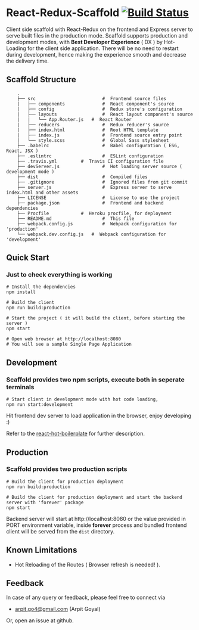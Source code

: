 
# React-Redux-Scaffold [![Build Status](https://travis-ci.org/arpitgo4/React-Redux-Scaffold.svg?branch=master)](https://travis-ci.org/arpitgo4/React-Redux-Scaffold)
Client side scaffold with React-Redux on the frontend and Express server to serve built files in the production mode. Scaffold supports production and development modes, with **Best Developer Experience** ( DX ) by Hot-Loading for the client side application. There will be no need to restart during development, hence making the experience smooth and decrease the delivery time.

## Scaffold Structure 

```
	.
	├── src                     	#  Frontend source files
	|   ├── components          	#  React component's source
	|   ├── config              	#  Redux store's configuration
	|   ├── layouts             	#  React layout component's source
	|   |   └── App.Router.js 	#  React Router    
	|   ├── reducers            	#  Redux reducer's source
	|   ├── index.html          	#  Root HTML template
	|   ├── index.js            	#  Frontend source entry point
	|   └── style.scss           	#  Global Sass stylesheet
	├── .babelrc                	#  Babel configuration ( ES6, React, JSX )
	├── .eslintrc               	#  ESLint configuration
	├── .travis.yml 		#  Travis CI configuration file
	├── devServer.js            	#  Hot loading server source ( development mode )
	├── dist                        #  Compiled files
	├── .gitignore                  #  Ignored files from git commit
	├── server.js                   #  Express server to serve index.html and other assets
	├── LICENSE                     #  License to use the project
	├── package.json                #  Frontend and backend dependencies
	├── Procfile			#  Heroku procfile, for deployment
	├── README.md                   #  This file
	├── webpack.config.js           #  Webpack configuration for 'production' 
	└── webpack.dev.config.js 	#  Webpack configuration for 'development' 
```

## Quick Start
### Just to check everything is working
```
# Install the dependencies
npm install

# Build the client 
npm run build:production

# Start the project ( it will build the client, before starting the server )
npm start

# Open web browser at http://localhost:8080
# You will see a sample Single Page Application
```

## Development
### Scaffold provides two npm scripts, execute both in seperate terminals
```	
# Start client in development mode with hot code loading,
npm run start:development
```

Hit frontend dev server to load application in the browser, enjoy developing :)

Refer to the [react-hot-boilerplate](https://github.com/gaearon/react-hot-boilerplate) for further description.
## Production
### Scaffold provides two production scripts
```
# Build the client for production deployment
npm run build:production

# Build the client for production deployment and start the backend server with 'forever' package
npm start 
```
Backend server will start at http://localhost:8080 or the value provided in PORT environment variable, inside **forever** process and bundled frontend client will be served from the `dist` directory.

## Known Limitations
* Hot Reloading of the Routes ( Browser refresh is needed! ).

## Feedback
In case of any query or feedback, please feel free to connect via
* arpit.go4@gmail.com (Arpit Goyal)

Or, open an issue at github.
